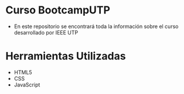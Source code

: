 # Curso BootcampUTP

- En este repositorio se encontrará toda la información sobre el curso desarrollado por IEEE UTP

# Herramientas Utilizadas
- HTML5
- CSS
- JavaScript
